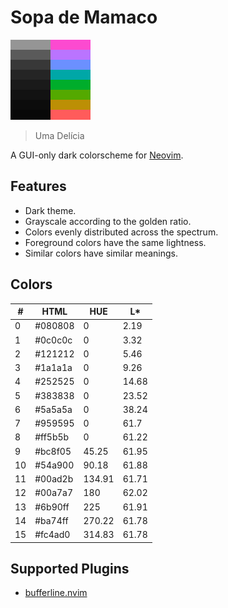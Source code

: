 # Sopa de Mamaco

![Palette](palette-block.png)

> Uma Delícia

A GUI-only dark colorscheme for [Neovim](https://neovim.io).

## Features

- Dark theme.
- Grayscale according to the golden ratio.
- Colors evenly distributed across the spectrum.
- Foreground colors have the same lightness.
- Similar colors have similar meanings.

## Colors

| #  | HTML    | HUE    | L\*   |
|----|---------|--------|-------|
|  0 | #080808 |   0    |  2.19 |
|  1 | #0c0c0c |   0    |  3.32 |
|  2 | #121212 |   0    |  5.46 |
|  3 | #1a1a1a |   0    |  9.26 |
|  4 | #252525 |   0    | 14.68 |
|  5 | #383838 |   0    | 23.52 |
|  6 | #5a5a5a |   0    | 38.24 |
|  7 | #959595 |   0    | 61.7  |
|  8 | #ff5b5b |   0    | 61.22 |
|  9 | #bc8f05 |  45.25 | 61.95 |
| 10 | #54a900 |  90.18 | 61.88 |
| 11 | #00ad2b | 134.91 | 61.71 |
| 12 | #00a7a7 | 180    | 62.02 |
| 13 | #6b90ff | 225    | 61.91 |
| 14 | #ba74ff | 270.22 | 61.78 |
| 15 | #fc4ad0 | 314.83 | 61.78 |

## Supported Plugins

- [bufferline.nvim](https://github.com/akinsho/bufferline.nvim)
